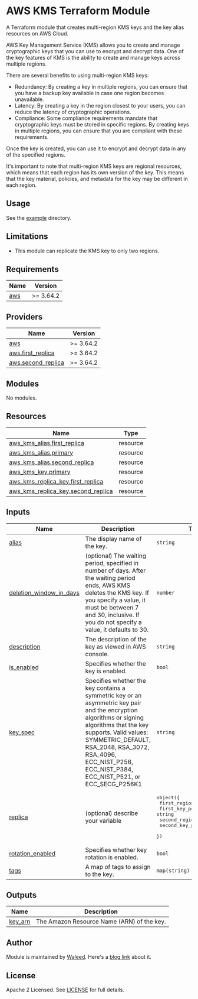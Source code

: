 # AWS KMS Terraform Module

A Terraform module that creates multi-region KMS keys and the key alias resources on AWS Cloud.

AWS Key Management Service (KMS) allows you to create and manage cryptographic keys that you can use to encrypt and decrypt data. One of the key features of KMS is the ability to create and manage keys across multiple regions.

There are several benefits to using multi-region KMS keys:

* Redundancy: By creating a key in multiple regions, you can ensure that you have a backup key available in case one region becomes unavailable.
* Latency: By creating a key in the region closest to your users, you can reduce the latency of cryptographic operations.
* Compliance: Some compliance requirements mandate that cryptographic keys must be stored in specific regions. By creating keys in multiple regions, you can ensure that you are compliant with these requirements.

Once the key is created, you can use it to encrypt and decrypt data in any of the specified regions.

It's important to note that multi-region KMS keys are regional resources, which means that each region has its own version of the key. This means that the key material, policies, and metadata for the key may be different in each region.

## Usage

See the [example](examples/) directory.

## Limitations

* This module can replicate the KMS key to only two regions.

<!-- BEGINNING OF PRE-COMMIT-TERRAFORM DOCS HOOK -->
## Requirements

| Name | Version |
|------|---------|
| <a name="requirement_aws"></a> [aws](#requirement\_aws) | >= 3.64.2 |

## Providers

| Name | Version |
|------|---------|
| <a name="provider_aws"></a> [aws](#provider\_aws) | >= 3.64.2 |
| <a name="provider_aws.first_replica"></a> [aws.first\_replica](#provider\_aws.first\_replica) | >= 3.64.2 |
| <a name="provider_aws.second_replica"></a> [aws.second\_replica](#provider\_aws.second\_replica) | >= 3.64.2 |

## Modules

No modules.

## Resources

| Name | Type |
|------|------|
| [aws_kms_alias.first_replica](https://registry.terraform.io/providers/hashicorp/aws/latest/docs/resources/kms_alias) | resource |
| [aws_kms_alias.primary](https://registry.terraform.io/providers/hashicorp/aws/latest/docs/resources/kms_alias) | resource |
| [aws_kms_alias.second_replica](https://registry.terraform.io/providers/hashicorp/aws/latest/docs/resources/kms_alias) | resource |
| [aws_kms_key.primary](https://registry.terraform.io/providers/hashicorp/aws/latest/docs/resources/kms_key) | resource |
| [aws_kms_replica_key.first_replica](https://registry.terraform.io/providers/hashicorp/aws/latest/docs/resources/kms_replica_key) | resource |
| [aws_kms_replica_key.second_replica](https://registry.terraform.io/providers/hashicorp/aws/latest/docs/resources/kms_replica_key) | resource |

## Inputs

| Name | Description | Type | Default | Required |
|------|-------------|------|---------|:--------:|
| <a name="input_alias"></a> [alias](#input\_alias) | The display name of the key. | `string` | n/a | yes |
| <a name="input_deletion_window_in_days"></a> [deletion\_window\_in\_days](#input\_deletion\_window\_in\_days) | (optional) The waiting period, specified in number of days. After the waiting period ends, AWS KMS deletes the KMS key. If you specify a value, it must be between 7 and 30, inclusive. If you do not specify a value, it defaults to 30. | `number` | `30` | no |
| <a name="input_description"></a> [description](#input\_description) | The description of the key as viewed in AWS console. | `string` | n/a | yes |
| <a name="input_is_enabled"></a> [is\_enabled](#input\_is\_enabled) | Specifies whether the key is enabled. | `bool` | `true` | no |
| <a name="input_key_spec"></a> [key\_spec](#input\_key\_spec) | Specifies whether the key contains a symmetric key or an asymmetric key pair and the encryption algorithms or signing algorithms that the key supports. Valid values: SYMMETRIC\_DEFAULT, RSA\_2048, RSA\_3072, RSA\_4096, ECC\_NIST\_P256, ECC\_NIST\_P384, ECC\_NIST\_P521, or ECC\_SECG\_P256K1 | `string` | `"SYMMETRIC_DEFAULT"` | no |
| <a name="input_replica"></a> [replica](#input\_replica) | (optional) describe your variable | <pre>object({<br>    first_region      = string<br>    first_key_policy  = string<br>    second_region     = string<br>    second_key_policy = string<br>  })</pre> | n/a | yes |
| <a name="input_rotation_enabled"></a> [rotation\_enabled](#input\_rotation\_enabled) | Specifies whether key rotation is enabled. | `bool` | `true` | no |
| <a name="input_tags"></a> [tags](#input\_tags) | A map of tags to assign to the key. | `map(string)` | `{}` | no |

## Outputs

| Name | Description |
|------|-------------|
| <a name="output_key_arn"></a> [key\_arn](#output\_key\_arn) | The Amazon Resource Name (ARN) of the key. |
<!-- END OF PRE-COMMIT-TERRAFORM DOCS HOOK -->

## Author

Module is maintained by [Waleed](https://cloudly.engineer). Here's a [blog link](https://cloudly.engineer/2021/terraform-aws-kms-multi-region-keys/aws/) about it.

## License

Apache 2 Licensed. See [LICENSE](LICENSE) for full details.
